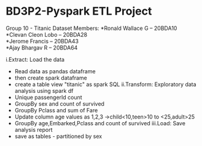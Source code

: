 # BD3P2-Pyspark ETL Project
Group 10 - Titanic Dataset
Members: 
*Ronald Wallace G – 20BDA10  
*Clevan Cleon Lobo – 20BDA28  
*Jerome Francis – 20BDA43  
*Ajay Bhargav R – 20BDA64  


i.Extract: Load the data
- Read data as pandas dataframe
- then create spark dataframe
- create a table view "titanic" as spark SQL
ii.Transform: Exploratory data analysis using spark df
- Unique passengerId count
- GroupBy sex and count of survived
- GroupBy Pclass and sum of Fare
- Update column age values as 1,2,3 ->child<10,teen>10 to <25,adult>25
- GroupBy age,Embarked,Pclass and count of survived
iii.Load: Save analysis report
- save as tables - partitioned by sex
